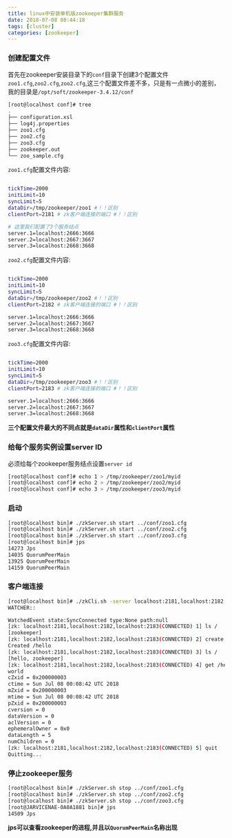 ```yaml
---
title: linux中安装单机版zookeeper集群服务
date: 2018-07-08 08:44:18
tags: [cluster]
categories: [zookeeper]
---
```



### 创建配置文件

首先在zookeeper安装目录下的`conf`目录下创建3个配置文件`zoo1.cfg`,`zoo2.cfg`,`zoo2.cfg`,这三个配置文件差不多，只是有一点微小的差别，我的目录是`/opt/soft/zookeeper-3.4.12/conf`  


```bash
[root@localhost conf]# tree
.
├── configuration.xsl
├── log4j.properties
├── zoo1.cfg
├── zoo2.cfg
├── zoo3.cfg
├── zookeeper.out
└── zoo_sample.cfg
```
<!-- more -->

`zoo1.cfg`配置文件内容:  

```bash

tickTime=2000
initLimit=10
syncLimit=5
dataDir=/tmp/zookeeper/zoo1 #！！区别
clientPort=2181 # zk客户端连接的端口 #！！区别

# 这里我们配置了3个服务结点
server.1=localhost:2666:3666
server.2=localhost:2667:3667
server.3=localhost:2668:3668
```


`zoo2.cfg`配置文件内容:  

```bash

tickTime=2000
initLimit=10
syncLimit=5
dataDir=/tmp/zookeeper/zoo2 #！！区别
clientPort=2182 # zk客户端连接的端口 #！！区别

server.1=localhost:2666:3666
server.2=localhost:2667:3667
server.3=localhost:2668:3668
```


`zoo3.cfg`配置文件内容:  

```bash

tickTime=2000
initLimit=10
syncLimit=5
dataDir=/tmp/zookeeper/zoo3 #！！区别
clientPort=2183 # zk客户端连接的端口 #！！区别

server.1=localhost:2666:3666
server.2=localhost:2667:3667
server.3=localhost:2668:3668
```

**三个配置文件最大的不同点就是`dataDir`属性和`clientPort`属性**



### 给每个服务实例设置server ID


必须给每个zookeeper服务结点设置`server id`

```bash
[root@localhost conf]# echo 1 > /tmp/zookeeper/zoo1/myid
[root@localhost conf]# echo 2 > /tmp/zookeeper/zoo2/myid
[root@localhost conf]# echo 3 > /tmp/zookeeper/zoo3/myid
```


### 启动

```bash
[root@localhost bin]# ./zkServer.sh start ../conf/zoo1.cfg
[root@localhost bin]# ./zkServer.sh start ../conf/zoo2.cfg
[root@localhost bin]# ./zkServer.sh start ../conf/zoo3.cfg
[root@localhost bin]# jps
14273 Jps
14035 QuorumPeerMain
13925 QuorumPeerMain
14159 QuorumPeerMain
```

### 客户端连接

```bash
[root@localhost bin]# ./zkCli.sh -server localhost:2181,localhost:2182,localhost:2183
WATCHER::

WatchedEvent state:SyncConnected type:None path:null
[zk: localhost:2181,localhost:2182,localhost:2183(CONNECTED) 1] ls /
[zookeeper]
[zk: localhost:2181,localhost:2182,localhost:2183(CONNECTED) 2] create /hello world
Created /hello
[zk: localhost:2181,localhost:2182,localhost:2183(CONNECTED) 3] ls /
[hello, zookeeper]
[zk: localhost:2181,localhost:2182,localhost:2183(CONNECTED) 4] get /hello
world
cZxid = 0x200000003
ctime = Sun Jul 08 00:08:42 UTC 2018
mZxid = 0x200000003
mtime = Sun Jul 08 00:08:42 UTC 2018
pZxid = 0x200000003
cversion = 0
dataVersion = 0
aclVersion = 0
ephemeralOwner = 0x0
dataLength = 5
numChildren = 0
[zk: localhost:2181,localhost:2182,localhost:2183(CONNECTED) 5] quit
Quitting...
```


### 停止zookeeper服务

```bash
[root@localhost bin]# ./zkServer.sh stop ../conf/zoo1.cfg
[root@localhost bin]# ./zkServer.sh stop ../conf/zoo2.cfg
[root@localhost bin]# ./zkServer.sh stop ../conf/zoo3.cfg
[root@JARVICENAE-0A0A1881 bin]# jps
14509 Jps
```

**jps可以查看zookeeper的进程,并且以`QuorumPeerMain`名称出现**
